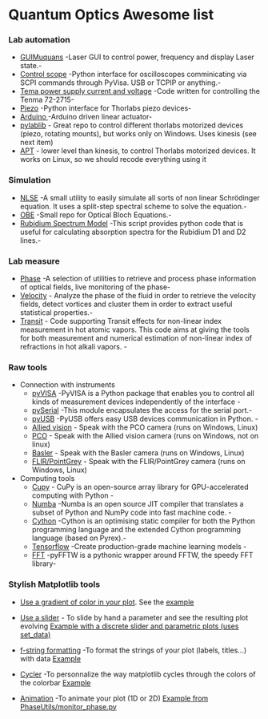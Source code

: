 # Quantum Optics Awesome list


### Lab automation
- [GUIMuquans](https://github.com/Quantum-Optics-LKB/GUIMuquans) -Laser GUI to control power, frequency and display Laser state.-
- [Control scope](https://github.com/Quantum-Optics-LKB/ScopeInterface) -Python interface for oscilloscopes comminicating via SCPI commands through PyVisa. USB or TCPIP or anything.-
- [Tema power supply current and voltage](https://github.com/Quantum-Optics-LKB/Power_Suply_RS232_Control) -Code written for controlling the Tenma 72-2715-
- [Piezo](https://github.com/Quantum-Optics-LKB/Piezo) -Python interface for Thorlabs piezo devices-
- [Arduino ](https://github.com/Quantum-Optics-LKB/Arduino_linear_actuator) -Arduino driven linear actuator-
- [pylablib](https://pylablib.readthedocs.io/en/latest/) - Great repo to control different thorlabs motorized devices (piezo, rotating mounts), but works only on Windows. Uses kinesis (see next item)
- [APT](https://thorlabs-apt-device.readthedocs.io/en/latest/) - lower level than kinesis, to control Thorlabs motorized devices. It works on Linux, so we should recode everything using it 
### Simulation
- [NLSE](https://github.com/Quantum-Optics-LKB/NLSE) -A small utility to easily simulate all sorts of non linear Schrödinger equation. It uses a split-step spectral scheme to solve the equation.-
- [OBE](https://github.com/Quantum-Optics-LKB/OBE) -Small repo for Optical Bloch Equations.-
- [Rubidium Spectrum Model](https://github.com/DawesLab/rubidium) -This script provides python code that is useful for calculating absorption spectra for the Rubidium D1 and D2 lines.-
### Lab measure
- [Phase](https://github.com/Quantum-Optics-LKB/PhaseUtils) -A selection of utilities to retrieve and process phase information of optical fields, live monitoring of the phase-
- [Velocity](https://github.com/Quantum-Optics-LKB/Turbulence) - Analyze the phase of the fluid in order to retrieve the velocity fields, detect vortices and cluster them in order to extract useful statistical properties.-
- [Transit](https://github.com/Quantum-Optics-LKB/Transit) - Code supporting Transit effects for non-linear index measurement in hot atomic vapors. This code aims at giving the tools for both measurement and numerical estimation of non-linear index of refractions in hot alkali vapors. -
### Raw tools
- Connection with instruments
	- [pyVISA](https://pyvisa.readthedocs.io/en/latest/) -PyVISA is a Python package that enables you to control all kinds of measurement devices independently of the interface -
	- [pySerial](https://pypi.org/project/pyserial/) -This module encapsulates the access for the serial port.-
	- [pyUSB](https://pypi.org/project/pyusb/) -PyUSB offers easy USB devices communication in Python. -    
	- [Allied vision](https://www.alliedvision.com/en/products/vimba-sdk/) - Speak with the PCO camera (runs on Windows, Linux)
	- [PCO](https://www.pco-tech.com/software/camera-control-software/pcocamware/) - Speak with the Allied vision camera (runs on Windows, not on linux)
	- [Basler](https://github.com/basler/pypylon) - Speak with the Basler camera (runs on Windows, Linux)
	- [FLIR/PointGrey](https://www.flir.fr/products/flycapture-sdk/) - Speak with the FLIR/PointGrey camera (runs on Windows, Linux)
- Computing tools
	- [Cupy](https://cupy.dev/) -  CuPy is an open-source array library for GPU-accelerated computing with Python -
	- [Numba](https://numba.pydata.org/) -Numba is an open source JIT compiler that translates a subset of Python and NumPy code into fast machine code. -
	- [Cython](https://cython.org/) -Cython is an optimising static compiler for both the Python programming language and the extended Cython programming language (based on Pyrex).-
	- [Tensorflow](https://www.tensorflow.org//) -Create production-grade machine learning models -
	- [FFT](https://pyfftw.readthedocs.io/en/latest//) -pyFFTW is a pythonic wrapper around FFTW, the speedy FFT library-
        
### Stylish Matplotlib tools
- [Use a gradient of color in your plot](https://stackoverflow.com/questions/38208700/matplotlib-plot-lines-with-colors-through-colormap). See the 
[example](https://github.com/Quantum-Optics-LKB/awesome_list/blob/main/Examples/Figures/Stylish%20Matplotlib%20tools/gradient_color_plot.md)

	
- [Use a slider](https://matplotlib.org/stable/gallery/widgets/slider_demo.html) - To slide by hand a parameter and see the resulting plot evolving
[Example with a discrete slider and parametric plots (uses set_data)](https://github.com/Quantum-Optics-LKB/awesome_list/blob/main/Examples/Figures/Stylish%20Matplotlib%20tools/slider.md)


- [f-string formatting](https://realpython.com/python-f-strings/) -To format the strings of your plot (labels, titles...) with data
[Example](https://github.com/Quantum-Optics-LKB/awesome_list/blob/main/Examples/Figures/Stylish%20Matplotlib%20tools/f-string.md)


- [Cycler](https://matplotlib.org/cycler/) -To personnalize the way matplotlib cycles through the colors of the colorbar
[Example](https://github.com/Quantum-Optics-LKB/awesome_list/blob/main/Examples/Figures/Stylish%20Matplotlib%20tools/cycler.md)



- [Animation](https://matplotlib.org/stable/api/animation_api.html) -To animate your plot (1D or 2D)
[Example from PhaseUtils/monitor_phase.py](https://github.com/Quantum-Optics-LKB/awesome_list/blob/main/Examples/Figures/Stylish%20Matplotlib%20tools/animation.md)



